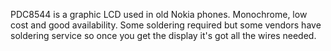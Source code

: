 PDC8544 is a graphic LCD used in old Nokia phones. Monochrome, low cost and good availability. Some soldering required but 
some vendors have soldering service so once you get the display it's got all the wires needed.
